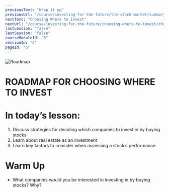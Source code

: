 ```yaml
---
previousText: "Wrap it up"
previousUrl: "/course/investing-for-the-future/the-stock-market/summary"
nextText: "Choosing Where to Invest"
nextUrl: "/course/investing-for-the-future/choosing-where-to-invest/choosing-where-to-invest"
lastLession: "false"
lastSession: "false"
courseModuleId: "6"
sessionId: "2"
pageId: "6"
---
```



![Roadmap](/assets/img/roadmap.png)
# ROADMAP FOR CHOOSING WHERE TO INVEST
# In today’s lesson: 
1. Discuss strategies for deciding which companies to invest in by buying stocks
2. Learn about real estate as an investment
3. Learn key factors to consider when assessing a stock’s performance

# Warm Up
- What companies would you be interested in investing in by buying stocks? Why?